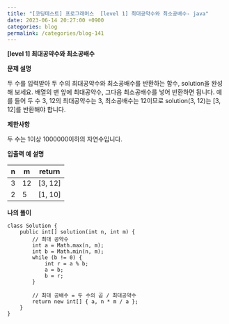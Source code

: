 ```yaml
---
title: "[코딩테스트] 프로그래머스  [level 1] 최대공약수와 최소공배수- java"
date: 2023-06-14 20:27:00 +0900
categories: blog
permalink: /categories/blog-141
---
```



**[level 1] 최대공약수와 최소공배수**



**문제 설명**

두 수를 입력받아 두 수의 최대공약수와 최소공배수를 반환하는 함수, solution을 완성해 보세요. 배열의 맨 앞에 최대공약수, 그다음 최소공배수를 넣어 반환하면 됩니다. 예를 들어 두 수 3, 12의 최대공약수는 3, 최소공배수는 12이므로 solution(3, 12)는 [3, 12]를 반환해야 합니다.

**제한사항**

두 수는 1이상 1000000이하의 자연수입니다.

**입출력 예 설명**

|n	|m|	return|
|---|---|---|
|3|	12|	[3, 12]|
|2|	5|	[1, 10]|


**나의 풀이**

```
class Solution {
    public int[] solution(int n, int m) {
        // 최대 공약수
        int a = Math.max(n, m);
        int b = Math.min(n, m);
        while (b != 0) {
            int r = a % b;
            a = b;
            b = r;
        }
 
        // 최대 공배수 = 두 수의 곱 / 최대공약수
        return new int[] { a, n * m / a };
    }
}
```


